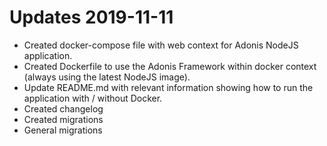 # Updates 2019-11-11


- Created docker-compose file with web context for Adonis NodeJS application.
- Created Dockerfile to use the Adonis Framework within docker context (always using the latest NodeJS image).
- Update README.md with relevant information showing how to run the application with / without Docker.
- Created changelog
- Created migrations 
- General migrations
